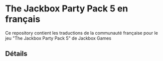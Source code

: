 # The Jackbox Party Pack 5 en français

Ce repository contient les traductions de la communauté française pour le jeu "The Jackbox Party Pack 5" de Jackbox Games

## Détails


